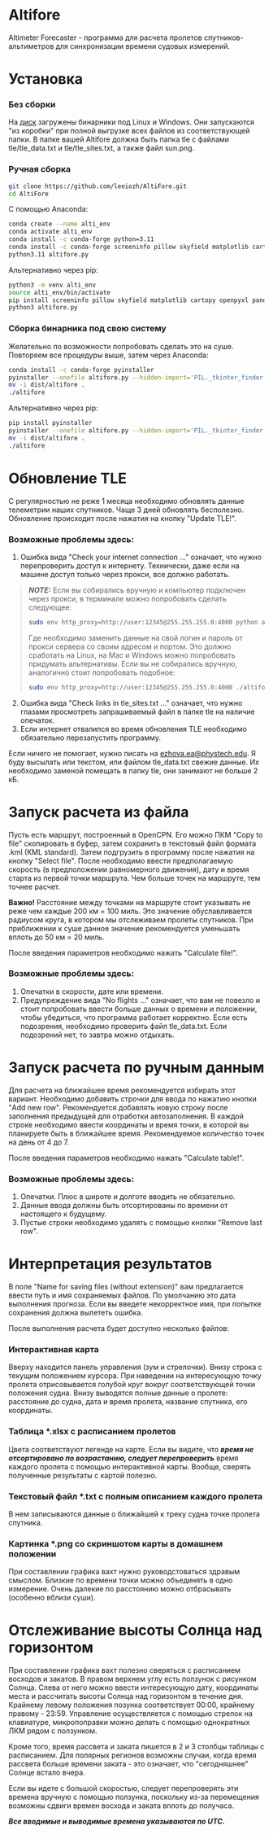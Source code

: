 # Altifore

Altimeter Forecaster - программа для расчета пролетов спутников-альтиметров для синхронизации времени судовых измерений.

# Установка

### Без сборки

На [диск](https://disk.yandex.ru/d/Hl6Id33feZHE0w) загружены бинарники под Linux и Windows. Они запускаются "из коробки"
при полной выгрузке всех файлов из соответствующей папки. В папке вашей Altifore должна быть папка tle с файлами tle/tle_data.txt и tle/tle_sites.txt, а также файл sun.png. 

### Ручная сборка

```bash
git clone https://github.com/leeiozh/AltiFore.git
cd AltiFore
```

С помощью Anaconda:

```bash
conda create --name alti_env
conda activate alti_env
conda install -c conda-forge python=3.11
conda install -c conda-forge screeninfo pillow skyfield matplotlib cartopy openpyxl pandas geopy fiona geopandas
python3.11 altifore.py
```

Альтернативно через pip:

```bash
python3 -m venv alti_env
source alti_env/bin/activate
pip install screeninfo pillow skyfield matplotlib cartopy openpyxl pandas geopy fiona geopandas requests
python3 altifore.py
```

### Сборка бинарника под свою систему

Желательно по возможности попробовать сделать это на суше. Повторяем все процедуры выше, затем через Anaconda:

```bash
conda install -c conda-forge pyinstaller
pyinstaller --onefile altifore.py --hidden-import='PIL._tkinter_finder' --hidden-import='openpyxl.cell._writer'
mv -i dist/altifore .
./altifore
```

Альтернативно через pip:
```bash
pip install pyinstaller
pyinstaller --onefile altifore.py --hidden-import='PIL._tkinter_finder'
mv -i dist/altifore .
./altifore
```

# Обновление TLE

С регулярностью не реже 1 месяца необходимо обновлять данные телеметрии наших спутников. Чаще 3 дней обновлять
бесполезно. Обновление происходит после нажатия на кнопку "Update TLE!".

### Возможные проблемы здесь:

1) Ошибка вида "Check your internet connection ..." означает, что нужно перепроверить доступ к интернету. Технически,
   даже если на машине доступ только через прокси, все должно работать.

> **_NOTE:_** Если вы собирались вручную и компьютер подключен через прокси, в терминале можно попробовать сделать
> следующее:
> ```bash
> sudo env http_proxy=http://user:12345@255.255.255.0:4000 python altifore.py
> ```
> Где необходимо заменить данные на свой логин и пароль от прокси сервера со своим адресом и портом. Это должно
> сработать на Linux, на Mac и Windows можно попробовать придумать альтернативы.
> Если вы не собирались вручную, аналогично стоит попробовать подобное:
> ```bash
> sudo env http_proxy=http://user:12345@255.255.255.0:4000 ./altifore
> ```

2) Ошибка вида "Check links in tle_sites.txt ..." означает, что нужно глазами просмотреть запрашиваемый файл в папке tle
   на наличие опечаток.
3) Если интернет отвалился во время обновления TLE необходимо обязательно перезапустить программу.

Если ничего не помогает, нужно писать на ezhova.ea@phystech.edu. Я буду высылать или текстом, или файлом tle_data.txt
свежие данные. Их необходимо заменой помещать в папку tle, они занимают не больше 2 кБ.

# Запуск расчета из файла

Пусть есть маршрут, построенный в OpenCPN. Его можно ПКМ "Copy to file" скопировать в буфер, затем сохранить в текстовый 
файл формата .kml (KML standard). Затем подгрузить в программу после нажатия на кнопку "Select file". После необходимо 
ввести предполагаемую скорость (в предположении равномерного движения), дату и время старта из первой точки маршрута. 
Чем больше точек на маршруте, тем точнее расчет.

**Важно!** Расстояние между точками на маршруте стоит указывать не реже чем каждые 200 км = 100 миль. Это значение обуславливается
радиусом круга, в котором мы отслеживаем пролеты спутников. При приближении к суше данное значение рекомендуется
уменьшать вплоть до 50 км = 20 миль.

После введения параметров необходимо нажать "Calculate file!".

### Возможные проблемы здесь:

1. Опечатки в скорости, дате или времени.
2. Предупреждение вида "No flights ..." означает, что вам не повезло и стоит попробовать ввести больше данных о времени
   и положении, чтобы убедиться, что программа работает корректно. Если есть подозрения, необходимо проверить файл
   tle_data.txt. Если подозрений нет, то завтра можно отдыхать.

# Запуск расчета по ручным данным

Для расчета на ближайшее время рекомендуется избирать этот вариант. Необходимо добавить строчки для ввода по нажатию
кнопки "Add new row". Рекомендуется добавлять новую строку после заполнения предыдущей для отработки автозаполнения. В
каждой строке необходимо ввести координаты и время точки, в которой вы планируете быть в ближайшее время. Рекомендуемое
количество точек на день от 4 до 7.

После введения параметров необходимо нажать "Calculate table!".

### Возможные проблемы здесь:

1. Опечатки. Плюс в широте и долготе вводить не обязательно.
2. Данные ввода должны быть отсортированы по времени от настоящего к будущему.
3. Пустые строки необходимо удалять с помощью кнопки "Remove last row".

# Интерпретация результатов

В поле "Name for saving files (without extension)" вам предлагается ввести путь и имя сохраняемых файлов.
По умолчанию это дата выполнения прогноза. Если вы введете некорректное имя, при попытке сохранения должна вылететь ошибка. 

После выполнения расчета будет доступно несколько файлов:

### Интерактивная карта

Вверху находится панель управления (зум и стрелочки). Внизу строка с текущим положением курсора. При наведении на интересующую точку
пролета отрисовывается голубой круг вокруг соответствующей точки положения судна. Внизу выводятся полные данные о
пролете: расстояние до судна, дата и время пролета, название спутника, его координаты.

### Таблица *.xlsx с расписанием пролетов

Цвета соответствуют легенде на карте. Если вы видите, что ***время не отсортировано по возрастанию, следует
перепроверить*** время каждого пролета с помощью интерактивной карты. Вообще, сверять полученные результаты с картой
полезно.

### Текстовый файл *.txt с полным описанием каждого пролета

В нем записываются данные о ближайшей к треку судна точке пролета спутника.

### Картинка *.png со скриншотом карты в домашнем положении

При составлении графика вахт нужно руководстоваться здравым смыслом. Близкие по времени точки можно объединять в одно
измерение. Очень далекие по расстоянию можно отбрасывать (особенно вблизи суши).

# Отслеживание высоты Солнца над горизонтом

При составлении графика вахт полезно сверяться с расписанием восходов и закатов. В правом верхнем углу есть ползунок с
рисунком Солнца. Слева от него можно ввести интересующую дату, координаты места и рассчитать высоты Солнца над
горизонтом в течение дня. Крайнему левому положения позунка соответствует 00:00, крайнему правому - 23:59. Управление
осуществляется с помощью стрелок на клавиатуре, микропоправки можно делать с помощью однократных ЛКМ рядом с ползунком.

Кроме того, время рассвета и заката пишется в 2 и 3 столбцы таблицы с расписанием. Для полярных регионов возможны случаи,
когда время рассвета больше времени заката - это означает, что "сегодняшнее" Солнце встало вчера. 

Если вы идете с большой скоростью, следует перепроверять эти времена вручную с помощью ползунка, поскольку из-за перемещения
возможны сдвиги времен восхода и заката вплоть до получаса.

***Все вводимые и выводимые времена указываются по UTC.***

